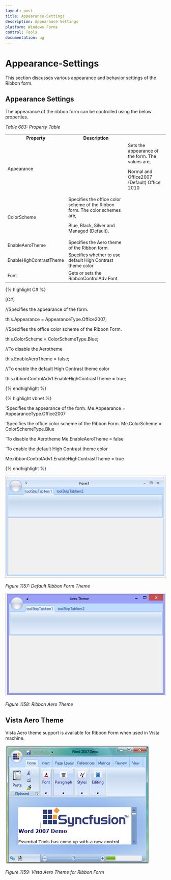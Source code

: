 ```yaml
---
layout: post
title: Appearance-Settings
description: Appearance Settings
platform: Windows Forms
control: Tools 
documentation: ug
---
```


# Appearance-Settings

This section discusses various appearance and behavior settings of the Ribbon form.

## Appearance Settings

The appearance of the ribbon form can be controlled using the below properties.

_Table 683: Property Table_

<table>
<tr>
<th>
Property</th>
<th>
Description</th>
</tr>
<tr>
<td>
Appearance<td>
<td>
Sets the appearance of the form. The values are,
 
Normal and
Office2007 (Default)
Office 2010

</td>
</tr>
<tr>
<td>
ColorScheme</td>
<td>
Specifies the office color scheme of the Ribbon form. The color schemes are,
 
Blue,
Black,
Silver and
Managed (Default).
</td>
</tr>
<tr>
<td>
EnableAeroTheme</td>
<td>
Specifies the Aero theme of the Ribbon form.</td>
</tr>
<tr>
<td>
EnableHighContrastTheme</td>
<td>Specifies whether to use default High Contrast theme color</td>
</tr>
<tr>
<td>
Font</td>
<td>
Gets or sets the RibbonControlAdv Font.</td>
</tr>
</table>

{% highlight C# %}

[C#]

 

//Specifies the appearance of the form.

this.Appearance = AppearanceType.Office2007;

 

//Specifies the office color scheme of the Ribbon Form.

this.ColorScheme = ColorSchemeType.Blue;

 

//To disable the Aerotheme

this.EnableAeroTheme = false;

 

//To enable the default High Contrast theme color

this.ribbonControlAdv1.EnableHighContrastTheme = true;

{% endhighlight %}

{% highlight vbnet %}
 

'Specifies the appearance of the form.
Me.Appearance = AppearanceType.Office2007


'Specifies the office color scheme of the Ribbon Form.
Me.ColorScheme = ColorSchemeType.Blue


'To disable the Aerotheme
Me.EnableAeroTheme = false


'To enable the default High Contrast theme color

Me.ribbonControlAdv1.EnableHighContrastTheme = true

{% endhighlight %}

![](Office_images/office_img15.png)

_Figure 1157: Default Ribbon Form Theme_

![](Office_images/office_img16.png)

_Figure 1158: Ribbon Aero Theme_

## Vista Aero Theme

Vista Aero theme support is available for Ribbon Form when used in Vista machine.

![](Office_images/office_img17.png)

_Figure 1159: Vista Aero Theme for Ribbon Form_
